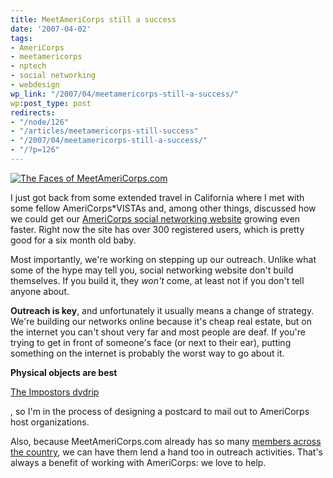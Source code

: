 ```yaml
---
title: MeetAmeriCorps still a success
date: '2007-04-02'
tags:
- AmeriCorps
- meetamericorps
- nptech
- social networking
- webdesign
wp_link: "/2007/04/meetamericorps-still-a-success/"
wp:post_type: post
redirects:
- "/node/126"
- "/articles/meetamericorps-still-success"
- "/2007/04/meetamericorps-still-a-success/"
- "/?p=126"
---
```


[ ![The Faces of MeetAmeriCorps.com](http://farm1.static.flickr.com/235/444085635_15a71d43c8.jpg) ](http://www.flickr.com/photos/bensheldon/444085635/ "Photo Sharing")

I just got back from some extended travel in California where I met with some fellow AmeriCorps\*VISTAs and, among other things, discussed how we could get our [AmeriCorps social networking website](http://meetamericorps.com) growing even faster. Right now the site has over 300 registered users, which is pretty good for a six month old baby.

Most importantly, we're working on stepping up our outreach. Unlike what some of the hype may tell you, social networking website don't build themselves. If you build it, they _won't_ come, at least not if you don't tell anyone about.

**Outreach is key**, and unfortunately it usually means a change of strategy. We're building our networks online because it's cheap real estate, but on the internet you can't shout very far and most people are deaf. If you're trying to get in front of someone's face (or next to their ear), putting something on the internet is probably the worst way to go about it.

**Physical objects are best**

[The Impostors dvdrip](http://time-travel.com/?the_impostors)

, so I'm in the process of designing a postcard to mail out to AmeriCorps host organizations.

Also, because MeetAmeriCorps.com already has so many [members across the country](http://meetamericorps.com/map), we can have them lend a hand too in outreach activities. That's always a benefit of working with AmeriCorps: we love to help.

